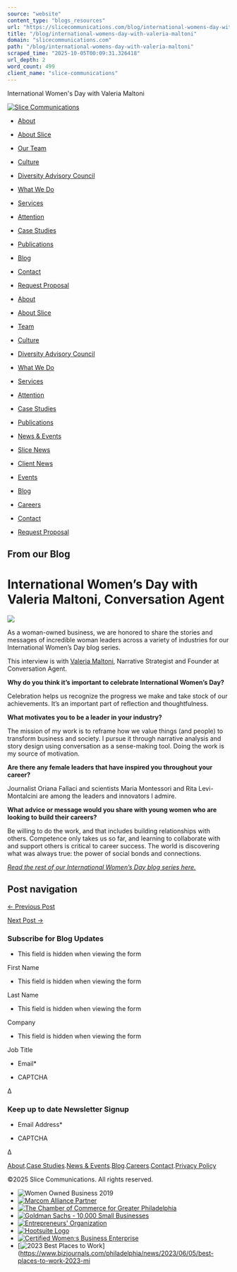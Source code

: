 ```yaml
---
source: "website"
content_type: "blogs_resources"
url: "https://slicecommunications.com/blog/international-womens-day-with-valeria-maltoni"
title: "/blog/international-womens-day-with-valeria-maltoni"
domain: "slicecommunications.com"
path: "/blog/international-womens-day-with-valeria-maltoni"
scraped_time: "2025-10-05T00:09:31.326418"
url_depth: 2
word_count: 499
client_name: "slice-communications"
---
```


International Women's Day with Valeria Maltoni

[![Slice Communications](https://slicecommunications.com/wp-content/uploads/2024/09/Slice-logo-reverse-rgb-1200.png)](/)

*   [About](/about)

*   [About Slice](/about)
*   [Our Team](/team)
*   [Culture](/culture)
*   [Diversity Advisory Council](/dac)

*   [What We Do](/our-services)

*   [Services](/our-services)
*   [Attention](/attention)

*   [Case Studies](/our-case-studies)

*   [Publications](/our-publications)

*   [Blog](/blog)

*   [Contact](/contact)

*   [Request Proposal](/request-a-proposal)

*   [About](/about)

*   [About Slice](/about)
*   [Team](/team)
*   [Culture](/culture)
*   [Diversity Advisory Council](/dac)
*   [What We Do](/our-services)

*   [Services](/our-services)
*   [Attention](/attention)
*   [Case Studies](/our-case-studies)
*   [Publications](/our-publications)
*   [News & Events](/news-and-events)

*   [Slice News](/news-and-events/slice-news)
*   [Client News](/news-and-events/client-news)
*   [Events](/events)
*   [Blog](/blog)
*   [Careers](/jobs)
*   [Contact](/contact)
*   [Request Proposal](/request-a-proposal)

## From our Blog

# International Women’s Day with Valeria Maltoni, Conversation Agent

![](https://slicecommunications.com/wp-content/uploads/2023/03/Valeria-Maltoni-1024x1024.png)

As a woman-owned business, we are honored to share the stories and messages of incredible woman leaders across a variety of industries for our International Women’s Day blog series.

This interview is with [Valeria Maltoni](https://www.linkedin.com/in/conversationagent/), Narrative Strategist and Founder at Conversation Agent.

**Why do you think it’s important to celebrate International Women’s Day?**

Celebration helps us recognize the progress we make and take stock of our achievements. It’s an important part of reflection and thoughtfulness.

**What motivates you to be a leader in your industry?**

The mission of my work is to reframe how we value things (and people) to transform business and society. I pursue it through narrative analysis and story design using conversation as a sense-making tool. Doing the work is my source of motivation.

**Are there any female leaders that have inspired you throughout your career?**

Journalist Oriana Fallaci and scientists Maria Montessori and Rita Levi-Montalcini are among the leaders and innovators I admire.

**What advice or message would you share with young women who are looking to build their careers?**

Be willing to do the work, and that includes building relationships with others. Competence only takes us so far, and learning to collaborate with and support others is critical to career success. The world is discovering what was always true: the power of social bonds and connections.

_[Read the rest of our International Women’s Day blog series here.](https://slicecommunications.com/blog/international-womens-day-2023)_

[](https://www.addtoany.com/add_to/facebook?linkurl=https%3A%2F%2Fslicecommunications.com%2Fblog%2Finternational-womens-day-with-valeria-maltoni&linkname=International%20Women%E2%80%99s%20Day%20with%20Valeria%20Maltoni%2C%20Conversation%20Agent "Facebook")[](https://www.addtoany.com/add_to/twitter?linkurl=https%3A%2F%2Fslicecommunications.com%2Fblog%2Finternational-womens-day-with-valeria-maltoni&linkname=International%20Women%E2%80%99s%20Day%20with%20Valeria%20Maltoni%2C%20Conversation%20Agent "Twitter")[](https://www.addtoany.com/add_to/linkedin?linkurl=https%3A%2F%2Fslicecommunications.com%2Fblog%2Finternational-womens-day-with-valeria-maltoni&linkname=International%20Women%E2%80%99s%20Day%20with%20Valeria%20Maltoni%2C%20Conversation%20Agent "LinkedIn")[](https://www.addtoany.com/share)

## Post navigation

[← Previous Post](https://slicecommunications.com/blog/international-womens-day-with-christine-nichlos)

[Next Post →](https://slicecommunications.com/blog/international-womens-day-with-erica-jenkins)

### Subscribe for Blog Updates

*   This field is hidden when viewing the form

First Name

*   This field is hidden when viewing the form

Last Name

*   This field is hidden when viewing the form

Company

*   This field is hidden when viewing the form

Job Title

*   Email\*

*   CAPTCHA

Δ

### Keep up to date Newsletter Signup

*   Email Address\*

*   CAPTCHA

Δ

[](https://www.facebook.com/SliceCommunications/)[](https://twitter.com/SliceComm)[](https://www.linkedin.com/company/slice-communications/)[](https://www.instagram.com/slicecomm/)

[About](/about).[Case Studies](/our-case-studies).[News & Events](/news-and-events).[Blog](/blog).[Careers](/jobs).[Contact](/contact).[Privacy Policy](https://slicecommunications.com/wp-content/uploads/2024/10/Slice-Website-Privacy-Policy-2024.pdf)

©2025 Slice Communications. All rights reserved.

*   ![Women Owned Business 2019](https://slicecommunications.com/wp-content/themes/slice/images/women-owned.png "Marcom Alliance Partner")
*   [![Marcom Alliance Partner](https://slicecommunications.com/wp-content/themes/slice/images/marcom.png "Marcom Alliance Partner")](https://www.marcomalliance.com/)
*   [![The Chamber of Commerce for Greater Philadelphia](https://slicecommunications.com/wp-content/themes/slice/images/chamber.png "The Chamber of Commerce for Greater Philadelphia")](https://chamberphl.com/)
*   [![Goldman Sachs - 10,000 Small Businesses](https://slicecommunications.com/wp-content/themes/slice/images/goldman.png "Goldman Sachs - 10,000 Small Businesses")](https://www.goldmansachs.com/citizenship/10000-small-businesses/US/index.html)
*   [![Entrepreneurs' Organization](https://slicecommunications.com/wp-content/themes/slice/images/eo.png "Entrepreneurs' Organization")](https://www.eophiladelphia.com)
*   [![Hootsuite Logo](https://slicecommunications.com/wp-content/uploads/2023/06/Hootsuite-Logo-White.png "Hootsuite logo")](https://www.hootsuite.com/)
*   [![Certified Women;s Business Enterprise](https://slicecommunications.com/wp-content/themes/slice/images/wbenc.png "Certified Women;s Business Enterprise")](https://www.wbenc.org/)
*   [![2023 Best Places to Work](https://slicecommunications.com/wp-content/uploads/2023/09/f6020bcd-0740-4346-b95c-25d33842953a.png "2023 Best Places to Work")](https://www.bizjournals.com/philadelphia/news/2023/06/05/best-places-to-work-2023-mi
